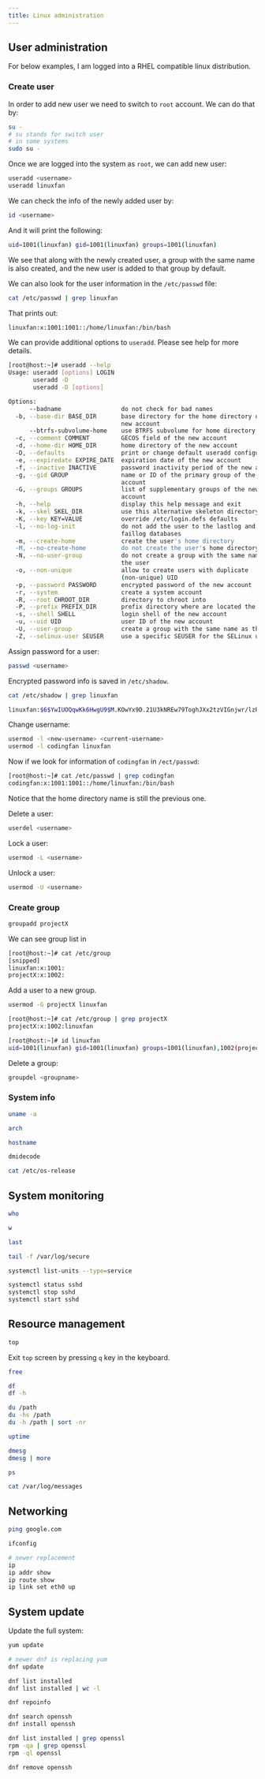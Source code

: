 ```yaml
---
title: Linux administration
---
```


## User administration

For below examples, I am logged into a RHEL compatible linux distribution.

### Create user

In order to add new user we need to switch to `root` account. We can do that by:

```bash
su -
# su stands for switch user
# in some systems
sudo su -
```

Once we are logged into the system as `root`, we can add new user:

```bash
useradd <username>
useradd linuxfan
```

We can check the info of the newly added user by:

```bash
id <username>
```

And it will print the following:

```bash
uid=1001(linuxfan) gid=1001(linuxfan) groups=1001(linuxfan)
```

We see that along with the newly created user, a group with the same name is
also created, and the new user is added to that group by default.

We can also look for the user information in the `/etc/passwd` file:

```bash
cat /etc/passwd | grep linuxfan
```

That prints out:

```bash
linuxfan:x:1001:1001::/home/linuxfan:/bin/bash
```

We can provide additional options to `useradd`. Please see help for more
details.

```bash
[root@host:~]# useradd --help
Usage: useradd [options] LOGIN
       useradd -D
       useradd -D [options]

Options:
      --badname                 do not check for bad names
  -b, --base-dir BASE_DIR       base directory for the home directory of the
                                new account
      --btrfs-subvolume-home    use BTRFS subvolume for home directory
  -c, --comment COMMENT         GECOS field of the new account
  -d, --home-dir HOME_DIR       home directory of the new account
  -D, --defaults                print or change default useradd configuration
  -e, --expiredate EXPIRE_DATE  expiration date of the new account
  -f, --inactive INACTIVE       password inactivity period of the new account
  -g, --gid GROUP               name or ID of the primary group of the new
                                account
  -G, --groups GROUPS           list of supplementary groups of the new
                                account
  -h, --help                    display this help message and exit
  -k, --skel SKEL_DIR           use this alternative skeleton directory
  -K, --key KEY=VALUE           override /etc/login.defs defaults
  -l, --no-log-init             do not add the user to the lastlog and
                                faillog databases
  -m, --create-home             create the user's home directory
  -M, --no-create-home          do not create the user's home directory
  -N, --no-user-group           do not create a group with the same name as
                                the user
  -o, --non-unique              allow to create users with duplicate
                                (non-unique) UID
  -p, --password PASSWORD       encrypted password of the new account
  -r, --system                  create a system account
  -R, --root CHROOT_DIR         directory to chroot into
  -P, --prefix PREFIX_DIR       prefix directory where are located the /etc/* files
  -s, --shell SHELL             login shell of the new account
  -u, --uid UID                 user ID of the new account
  -U, --user-group              create a group with the same name as the user
  -Z, --selinux-user SEUSER     use a specific SEUSER for the SELinux user mapping
```

Assign password for a user:

```bash
passwd <username>
```

Encrypted password info is saved in `/etc/shadow`.

```bash
cat /etc/shadow | grep linuxfan

linuxfan:$6$YwIUOQqwKk6HwgU9$M.KOwYx9D.21U3kNREw79ToghJXx2tzVIGnjwr/lzR8YDveAeEF9U56fAU6mhVDM1W.Zt6TMzvgh.2z5OkOrU.:19845:0:99999:7:::
```

Change username:

```bash
usermod -l <new-username> <current-username>
usermod -l codingfan linuxfan
```

Now if we look for information of `codingfan` in `/ect/passwd`:

```bash
[root@host:~]# cat /etc/passwd | grep codingfan
codingfan:x:1001:1001::/home/linuxfan:/bin/bash
```

Notice that the home directory name is still the previous one.

Delete a user:

```bash
userdel <username>
```

Lock a user:

```bash
usermod -L <username>
```

Unlock a user:

```bash
usermod -U <username>
```

### Create group

```bash
groupadd projectX
```

We can see group list in

```bash
[root@host:~]# cat /etc/group
[snipped]
linuxfan:x:1001:
projectX:x:1002:
```

Add a user to a new group.

```bash
usermod -G projectX linuxfan

[root@host:~]# cat /etc/group | grep projectX
projectX:x:1002:linuxfan

[root@host:~]# id linuxfan
uid=1001(linuxfan) gid=1001(linuxfan) groups=1001(linuxfan),1002(projectX)
```

Delete a group:

```bash
groupdel <groupname>
```

### System info

```bash
uname -a
```

```bash
arch
```

```bash
hostname
```

```bash
dmidecode
```

```bash
cat /etc/os-release
```

## System monitoring

```bash
who
```

```bash
w
```

```bash
last
```

```bash
tail -f /var/log/secure
```

```bash
systemctl list-units --type=service

systemctl status sshd
systemctl stop sshd
systemctl start sshd
```

## Resource management

```bash
top
```

Exit `top` screen by pressing `q` key in the keyboard.

```bash
free
```

```bash
df
df -h
```

```bash
du /path
du -hs /path
du -h /path | sort -nr
```

```bash
uptime
```

```bash
dmesg
dmesg | more
```

```bash
ps
```

```bash
cat /var/log/messages
```

## Networking

```bash
ping google.com
```

```bash
ifconfig

# newer replacement
ip
ip addr show
ip route show
ip link set eth0 up
```

## System update

Update the full system:
```bash
yum update

# newer dnf is replacing yum
dnf update
```

```bash
dnf list installed
dnf list installed | wc -l

dnf repoinfo

dnf search openssh
dnf install openssh

dnf list installed | grep openssl
rpm -qa | grep openssl
rpm -ql openssl

dnf remove openssh
```
